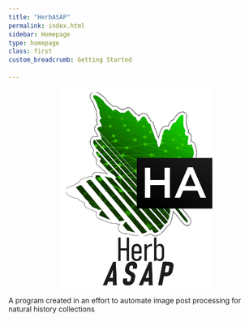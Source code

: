 ```yaml
---
title: "HerbASAP"
permalink: index.html
sidebar: Homepage
type: homepage
class: first
custom_breadcrumb: Getting Started

---
```


<p align="center">
  <img width="300" height="393" src="md.png">
</p>

A program created in an effort to automate image post processing for natural history collections
